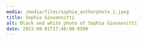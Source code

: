 ```yaml
---
media: /media/files/sophia_authorphoto_1.jpeg
title: Sophia Giovannitti
alt: Black and white photo of Sophia Giovannitti
date: 2023-08-01T17:48:00-0500
---
```

